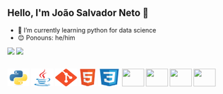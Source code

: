 ## Hello, I'm João Salvador Neto 👋

- 🐍 I’m currently learning python for data science
- 😊 Ponouns: he/him



<div>
  <img height="180em" src=https://github-readme-stats.vercel.app/api?username=joao72neto&show_icons=true&border_color=000000&theme=monokai>
   <img height = "180em" src = "https://github-readme-stats.vercel.app/api/top-langs/?username=joao72neto&layout=compact&border_color=000000&theme=monokai">
</div>

##

<div align="left">
  <img src="https://github.com/devicons/devicon/blob/master/icons/python/python-original.svg" width = "50px" height=40px>
  <img src="https://github.com/devicons/devicon/blob/master/icons/java/java-original.svg" width = "50px" height=40px>
  <img src="https://github.com/devicons/devicon/blob/master/icons/git/git-original.svg" width = "50px" height=40px>
  <img src="https://github.com/devicons/devicon/blob/master/icons/html5/html5-original.svg" width = "40px" height=40px>
  <img src="https://github.com/devicons/devicon/blob/master/icons/css3/css3-original.svg" width = "50px" height=40px>
  <img src="https://upload.wikimedia.org/wikipedia/commons/c/cf/New_Power_BI_Logo.svg" width = "50px" height=40px>
  <img src="https://cdn.jsdelivr.net/gh/devicons/devicon@latest/icons/mysql/mysql-original-wordmark.svg" width = "50px" height=40px/>
  <img src="https://cdn.jsdelivr.net/gh/devicons/devicon@latest/icons/oracle/oracle-original.svg" width = "50px" height=40px/>
  <img src="https://cdn.jsdelivr.net/gh/devicons/devicon@latest/icons/sqldeveloper/sqldeveloper-original.svg" width = "50px" height=40px/>
</div>

